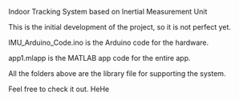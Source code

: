 Indoor Tracking System based on Inertial Measurement Unit

This is the initial development of the project, so it is not perfect yet.

IMU_Arduino_Code.ino is the Arduino code for the hardware.

app1.mlapp is the MATLAB app code for the entire app.

All the folders above are the library file for supporting the system.

Feel free to check it out. HeHe
